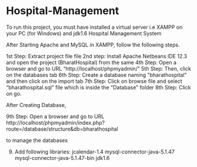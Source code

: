 # Hospital-Management
To run this project, you must have installed a virtual server i.e XAMPP on your PC (for Windows) and jdk1.6 Hospital Management System

After Starting Apache and MySQL in XAMPP, follow the following steps.

1st Step: Extract project file file
2nd step: Install Apache Netbeans IDE 12.3 and open the project (BharatHospital) from the same
4th Step: Open a browser and go to URL “http://localhost/phpmyadmin/”
5th Step: Then, click on the databases tab
6th Step: Create a database naming "bharathospital" and then click on the import tab
7th Step: Click on browse file and select “bharathospital.sql” file which is inside the "Database" folder
8th Step: Click on go.

After Creating Database,

9th Step: Open a browser and go to URL
 http://localhost/phpmyadmin/index.php?route=/database/structure&db=bharathospital

to manage the databases

9. Add following libraries:
jcalendar-1.4
mysql-connector-java-5.1.47
mysql-connector-java-5.1.47-bin
jdk1.6




